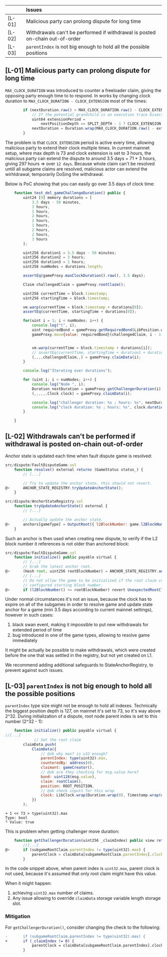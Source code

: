 |         | Issues                                                                                    |
| ------- |:----------------------------------------------------------------------------------------- |
| [L-01]  | Malicious party can prolong dispute for long time |
| [L-02]  | Withdrawals can't be performed if withdrawal is posted on-chain out-of-order |
| [L-03]  | `parentIndex` is not big enough to hold all the possible positions |

## [L-01] Malicious party can prolong dispute for long time
`MAX_CLOCK_DURATION` was introduced to counter a freeloader claim, giving the opposing party enough time to to respond. In works by changing clock duration to `MAX_CLOCK_DURATION - CLOCK_EXTENSION` most of the times:
```javascript
        if (nextDuration.raw() > MAX_CLOCK_DURATION.raw() - CLOCK_EXTENSION.raw()) {
            // If the potential grandchild is an execution trace bisection root, double the clock extension.
            uint64 extensionPeriod =
                nextPositionDepth == SPLIT_DEPTH - 1 ? CLOCK_EXTENSION.raw() * 2 : CLOCK_EXTENSION.raw();
            nextDuration = Duration.wrap(MAX_CLOCK_DURATION.raw() - extensionPeriod);
        }
```

The problem is that `CLOCK_EXTENSION` period is active every time, allowing malicious party to extend their clock multiple times. In current mainnet setup, where max depth is 73 and clock extension is set to 3 hours, the malicious party can extend the dispute to around 3.5 days + 71 * 3 hours, giving 297 hours => over `12 days`. Because whole claim can't be resolved untill all subgame claims are resolved, malicious actor can extend the wirhtdrawal, temporarily DoSing the withdrawal.

Below is PoC showing that you can easily go over 3.5 days of clock time:

```javascript
    function test_del_gameChallengeDuration() public {
        uint24 [9] memory durations = [
            3.5 days - 50 minutes,
            3 hours,
            1 hours,
            2 hours,
            2 hours,
            1 hours,
            2 hours,
            2 hours,
            3 hours
        ];

        uint256 duration1 = 3.5 days - 50 minutes;
        uint256 duration2 = 3 hours;
        uint256 duration3 = 1 hours;
        uint256 numNodes = durations.length;

        assertEq(gameProxy.maxClockDuration().raw(), 3.5 days);

        Claim challengedClaim = gameProxy.rootClaim();

        uint256 currentTime = block.timestamp;
        uint256 startingTime = block.timestamp;

        vm.warp(currentTime = block.timestamp + durations[0]);
        assertEq(currentTime, startingTime + durations[0]);

        for(uint i = 1; i < numNodes; i++) {
            console.log("t", i);
            uint requiredBond = gameProxy.getRequiredBond(LibPosition.wrap(uint8(i), 0));
            gameProxy.move{value: requiredBond}(challengedClaim, i - 1, Claim.wrap(bytes32(uint(0x01))), true);


            vm.warp(currentTime = block.timestamp + durations[i]);
            // assertEq(currentTime, startingTime + duration1 + duration2);
            (,,,,challengedClaim,,) = gameProxy.claimData(i);
        }

        console.log("Iterating over durations");

        for (uint i; i < numNodes; i++) {
            console.log("Node ", i);
            Duration nextDuration = gameProxy.getChallengerDuration(i);
            (,,,,,,Clock clock) = gameProxy.claimData(i);

            console.log("challenger duration: %s ; hours: %s", nextDuration.raw(), nextDuration.raw() / 1 hours);
            console.log("clock duration: %s ; hours: %s", clock.duration().raw(), clock.duration().raw() / 1 hours);
        }

    }
```

## [L-02] Withdrawals can't be performed if withdrawal is posted on-chain out-of-order
Anchor state is updated each time when fault dispute game is resolved:

```javascript
src/dispute/FaultDisputeGame.sol
    function resolve() external returns (GameStatus status_) {
        // [...]

        // Try to update the anchor state, this should not revert.
@>      ANCHOR_STATE_REGISTRY.tryUpdateAnchorState();
    }
```

```javascript
src/dispute/AnchorStateRegistry.sol
    function tryUpdateAnchorState() external {
        // [...]

        // Actually update the anchor state.
@>      anchors[gameType] = OutputRoot({ l2BlockNumber: game.l2BlockNumber(), root: Hash.wrap(game.rootClaim().raw()) });
    }
```

Such an anchor is then used when creating new dispute, to verify if the L2 block number it references is not older than anchored block:

```javascript
src/dispute/FaultDisputeGame.sol
    function initialize() public payable virtual {
        // [...]
        // Grab the latest anchor root.
@>      (Hash root, uint256 rootBlockNumber) = ANCHOR_STATE_REGISTRY.anchors(GAME_TYPE);
        // [...]
        // Do not allow the game to be initialized if the root claim corresponds to a block at or before the
        // configured starting block number.
@>      if (l2BlockNumber() <= rootBlockNumber) revert UnexpectedRootClaim(rootClaim());
```

Under normal circumstances it's not an issue, because the clock has to expire on all of the subgames in order to resolve game and update state anchor for a game (min 3.5 days according to current mainnet settings), however in such cases:

1. black swan event, making it impossible to put new withdrawals for extended period of time
2. bug introduced in one of the game types, allowing to resolve game immediately

It might be actually be possible to make withdrawals, which were created before the one that was settled in the registry, but not yet created on L1.

We recommend adding additional safeguards to StateAnchorRegistry, to prevent against such issues.

## [L-03] `parentIndex` is not big enough to hold all the possible positions

`parentIndex` type size might not be enough to hold all indexes. Technically the biggest position depth is 127, on mainnet it's set to 73, so it's way above 2^32. During initialization of a dispute, root node parent index is set to this number (2^32 - 1):
```javascript
    function initialize() public payable virtual {
//[...]
             // Set the root claim
        claimData.push(
            ClaimData({
                // @ok why max? is u32 enough?
                parentIndex: type(uint32).max,
                counteredBy: address(0),
                claimant: gameCreator(),
                // @ok are they checking for msg.value here?
                bond: uint128(msg.value),
                claim: rootClaim(),
                position: ROOT_POSITION,
                // @ok check inputs for this wrap
                clock: LibClock.wrap(Duration.wrap(0), Timestamp.wrap(uint64(block.timestamp)))
            })
        );
```

```
➜ 1 << 73 > type(uint32).max
Type: bool
└ Value: true
```

This is problem when getting challenger move duration:

```javascript
    function getChallengerDuration(uint256 _claimIndex) public view returns (Duration duration_) {
        //[...]
@>      if (subgameRootClaim.parentIndex != type(uint32).max) {
            parentClock = claimData[subgameRootClaim.parentIndex].clock;
        }
```

In the code snippet above, when parent index is `uint32.max`, parent clock is not used, because it's assumed that only root claim might have this value.


When it might happen:
1. achieving `uint32.max` number of claims.
2. Any issue allowing to override `claimData` storage variable length storage slot.


### Mitigation
For `getChallengerDuration()`, consider changing the check to the following:

```diff
-       if (subgameRootClaim.parentIndex != type(uint32).max) {
+       if (_claimIndex != 0) {
            parentClock = claimData[subgameRootClaim.parentIndex].clock;
        }
```

